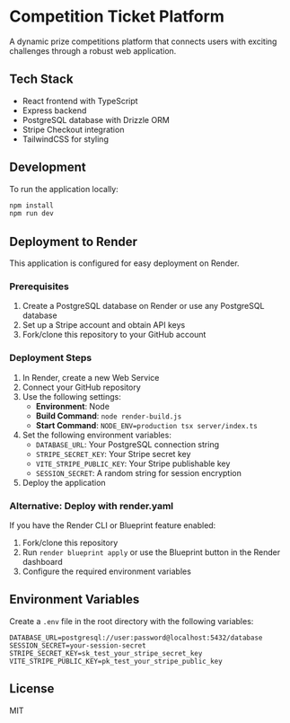 # Competition Ticket Platform

A dynamic prize competitions platform that connects users with exciting challenges through a robust web application.

## Tech Stack
- React frontend with TypeScript
- Express backend
- PostgreSQL database with Drizzle ORM
- Stripe Checkout integration
- TailwindCSS for styling

## Development

To run the application locally:

```bash
npm install
npm run dev
```

## Deployment to Render

This application is configured for easy deployment on Render.

### Prerequisites

1. Create a PostgreSQL database on Render or use any PostgreSQL database
2. Set up a Stripe account and obtain API keys
3. Fork/clone this repository to your GitHub account

### Deployment Steps

1. In Render, create a new Web Service
2. Connect your GitHub repository
3. Use the following settings:
   - **Environment**: Node
   - **Build Command**: `node render-build.js`
   - **Start Command**: `NODE_ENV=production tsx server/index.ts`
4. Set the following environment variables:
   - `DATABASE_URL`: Your PostgreSQL connection string
   - `STRIPE_SECRET_KEY`: Your Stripe secret key
   - `VITE_STRIPE_PUBLIC_KEY`: Your Stripe publishable key
   - `SESSION_SECRET`: A random string for session encryption
5. Deploy the application

### Alternative: Deploy with render.yaml

If you have the Render CLI or Blueprint feature enabled:

1. Fork/clone this repository
2. Run `render blueprint apply` or use the Blueprint button in the Render dashboard
3. Configure the required environment variables

## Environment Variables

Create a `.env` file in the root directory with the following variables:

```
DATABASE_URL=postgresql://user:password@localhost:5432/database
SESSION_SECRET=your-session-secret
STRIPE_SECRET_KEY=sk_test_your_stripe_secret_key
VITE_STRIPE_PUBLIC_KEY=pk_test_your_stripe_public_key
```

## License

MIT